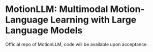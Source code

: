 # MotionLLM: Multimodal Motion-Language Learning with Large Language Models
Official repo of MotionLLM, code will be available upon acceptance.

